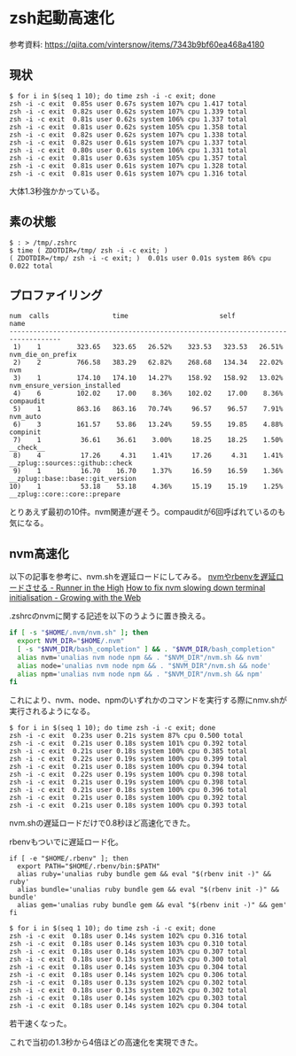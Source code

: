 # zsh起動高速化
参考資料: https://qiita.com/vintersnow/items/7343b9bf60ea468a4180

## 現状
```
$ for i in $(seq 1 10); do time zsh -i -c exit; done
zsh -i -c exit  0.85s user 0.67s system 107% cpu 1.417 total
zsh -i -c exit  0.82s user 0.62s system 107% cpu 1.339 total
zsh -i -c exit  0.81s user 0.62s system 106% cpu 1.337 total
zsh -i -c exit  0.81s user 0.62s system 105% cpu 1.358 total
zsh -i -c exit  0.82s user 0.62s system 107% cpu 1.338 total
zsh -i -c exit  0.82s user 0.61s system 107% cpu 1.337 total
zsh -i -c exit  0.80s user 0.61s system 106% cpu 1.331 total
zsh -i -c exit  0.81s user 0.63s system 105% cpu 1.357 total
zsh -i -c exit  0.81s user 0.61s system 107% cpu 1.328 total
zsh -i -c exit  0.81s user 0.61s system 107% cpu 1.316 total
```
大体1.3秒強かかっている。

## 素の状態
```
$ : > /tmp/.zshrc
$ time ( ZDOTDIR=/tmp/ zsh -i -c exit; )
( ZDOTDIR=/tmp/ zsh -i -c exit; )  0.01s user 0.01s system 86% cpu 0.022 total
```

## プロファイリング
```
num  calls                time                       self            name
-----------------------------------------------------------------------------------
 1)    1         323.65   323.65   26.52%    323.53   323.53   26.51%  nvm_die_on_prefix
 2)    2         766.58   383.29   62.82%    268.68   134.34   22.02%  nvm
 3)    1         174.10   174.10   14.27%    158.92   158.92   13.02%  nvm_ensure_version_installed
 4)    6         102.02    17.00    8.36%    102.02    17.00    8.36%  compaudit
 5)    1         863.16   863.16   70.74%     96.57    96.57    7.91%  nvm_auto
 6)    3         161.57    53.86   13.24%     59.55    19.85    4.88%  compinit
 7)    1          36.61    36.61    3.00%     18.25    18.25    1.50%  __check__
 8)    4          17.26     4.31    1.41%     17.26     4.31    1.41%  __zplug::sources::github::check
 9)    1          16.70    16.70    1.37%     16.59    16.59    1.36%  __zplug::base::base::git_version
10)    1          53.18    53.18    4.36%     15.19    15.19    1.25%  __zplug::core::core::prepare
```

とりあえず最初の10件。nvm関連が遅そう。compauditが6回呼ばれているのも気になる。

## nvm高速化
以下の記事を参考に、nvm.shを遅延ロードにしてみる。
[nvmやrbenvを遅延ロードさせる \- Runner in the High](https://izumisy.work/entry/2020/05/23/213107)
[How to fix nvm slowing down terminal initialisation \- Growing with the Web](https://www.growingwiththeweb.com/2018/01/slow-nvm-init.html)

.zshrcのnvmに関する記述を以下のうように置き換える。

```sh
if [ -s "$HOME/.nvm/nvm.sh" ]; then
  export NVM_DIR="$HOME/.nvm"
  [ -s "$NVM_DIR/bash_completion" ] && . "$NVM_DIR/bash_completion"
  alias nvm='unalias nvm node npm && . "$NVM_DIR"/nvm.sh && nvm'
  alias node='unalias nvm node npm && . "$NVM_DIR"/nvm.sh && node'
  alias npm='unalias nvm node npm && . "$NVM_DIR"/nvm.sh && npm'
fi
```

これにより、nvm、node、npmのいずれかのコマンドを実行する際にnmv.shが実行されるようになる。

```
$ for i in $(seq 1 10); do time zsh -i -c exit; done
zsh -i -c exit  0.23s user 0.21s system 87% cpu 0.500 total
zsh -i -c exit  0.21s user 0.18s system 101% cpu 0.392 total
zsh -i -c exit  0.21s user 0.18s system 100% cpu 0.385 total
zsh -i -c exit  0.22s user 0.19s system 100% cpu 0.399 total
zsh -i -c exit  0.21s user 0.18s system 100% cpu 0.394 total
zsh -i -c exit  0.22s user 0.19s system 100% cpu 0.398 total
zsh -i -c exit  0.21s user 0.19s system 100% cpu 0.398 total
zsh -i -c exit  0.21s user 0.18s system 100% cpu 0.396 total
zsh -i -c exit  0.21s user 0.18s system 100% cpu 0.392 total
zsh -i -c exit  0.21s user 0.18s system 100% cpu 0.393 total
```

nvm.shの遅延ロードだけで0.8秒ほど高速化できた。

rbenvもついでに遅延ロード化。
```
if [ -e "$HOME/.rbenv" ]; then
  export PATH="$HOME/.rbenv/bin:$PATH"
  alias ruby='unalias ruby bundle gem && eval "$(rbenv init -)" && ruby'
  alias bundle='unalias ruby bundle gem && eval "$(rbenv init -)" && bundle'
  alias gem='unalias ruby bundle gem && eval "$(rbenv init -)" && gem'
fi
```

```
$ for i in $(seq 1 10); do time zsh -i -c exit; done
zsh -i -c exit  0.18s user 0.14s system 102% cpu 0.316 total
zsh -i -c exit  0.18s user 0.14s system 103% cpu 0.310 total
zsh -i -c exit  0.18s user 0.14s system 103% cpu 0.307 total
zsh -i -c exit  0.18s user 0.13s system 102% cpu 0.300 total
zsh -i -c exit  0.18s user 0.14s system 103% cpu 0.304 total
zsh -i -c exit  0.18s user 0.14s system 102% cpu 0.306 total
zsh -i -c exit  0.18s user 0.13s system 102% cpu 0.302 total
zsh -i -c exit  0.18s user 0.13s system 102% cpu 0.302 total
zsh -i -c exit  0.18s user 0.14s system 102% cpu 0.303 total
zsh -i -c exit  0.18s user 0.14s system 102% cpu 0.304 total
```

若干速くなった。

これで当初の1.3秒から4倍ほどの高速化を実現できた。

